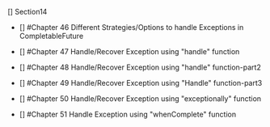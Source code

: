 [] Section14
- [] #Chapter 46 Different Strategies/Options to handle Exceptions in CompletableFuture

- [] #Chapter 47 Handle/Recover Exception using "handle" function

- [] #Chapter 48 Handle/Recover Exception using "handle" function-part2

- [] #Chapter 49 Handle/Recover Exception using "Handle" function-part3

- [] #Chapter 50 Handle/Recover Exception using "exceptionally" function

- [] #Chapter 51 Handle Exception using "whenComplete" function